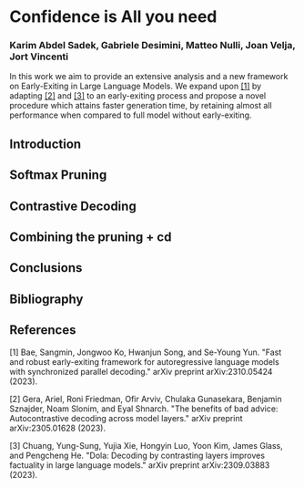 # Confidence is All you need 


### Karim Abdel Sadek, Gabriele Desimini, Matteo Nulli, Joan Velja, Jort Vincenti

In this work we aim to provide an extensive analysis and a new framework on Early-Exiting in Large Language Models. We expand upon [[1]](#1) by adapting [[2]](#2) and [[3]](#3) to an early-exiting process and propose a novel procedure which attains faster generation time, by retaining almost all performance when compared to full model without early-exiting.


## Introduction

## Softmax Pruning

## Contrastive Decoding

## Combining the pruning + cd

## Conclusions


## Bibliography
## References
<a id="1">[1]</a>
Bae, Sangmin, Jongwoo Ko, Hwanjun Song, and Se-Young Yun. "Fast and robust early-exiting framework for autoregressive language models with synchronized parallel decoding." arXiv preprint arXiv:2310.05424 (2023).

<a id="1">[2]</a>
Gera, Ariel, Roni Friedman, Ofir Arviv, Chulaka Gunasekara, Benjamin Sznajder, Noam Slonim, and Eyal Shnarch. "The benefits of bad advice: Autocontrastive decoding across model layers." arXiv preprint arXiv:2305.01628 (2023).

<a id="1">[3]</a>
Chuang, Yung-Sung, Yujia Xie, Hongyin Luo, Yoon Kim, James Glass, and Pengcheng He. "Dola: Decoding by contrasting layers improves factuality in large language models." arXiv preprint arXiv:2309.03883 (2023).